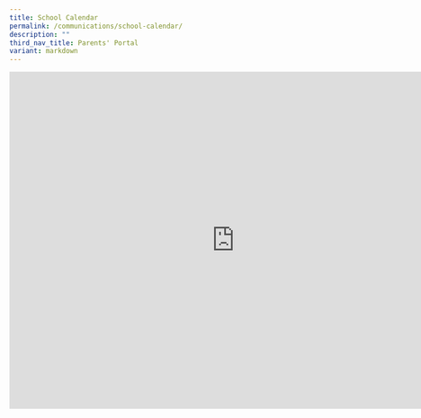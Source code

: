 ```yaml
---
title: School Calendar
permalink: /communications/school-calendar/
description: ""
third_nav_title: Parents' Portal
variant: markdown
---
```

<iframe scrolling="no" frameborder="0" height="600" width="800" style="border: 0" src="https://calendar.google.com/calendar/embed?src=c_961b644a0881fbb8281a4ae46d79e928bbc489f7a38db07fedcf316a2dd7ae92%40group.calendar.google.com&amp;ctz=Asia%2FSingapore"></iframe>
